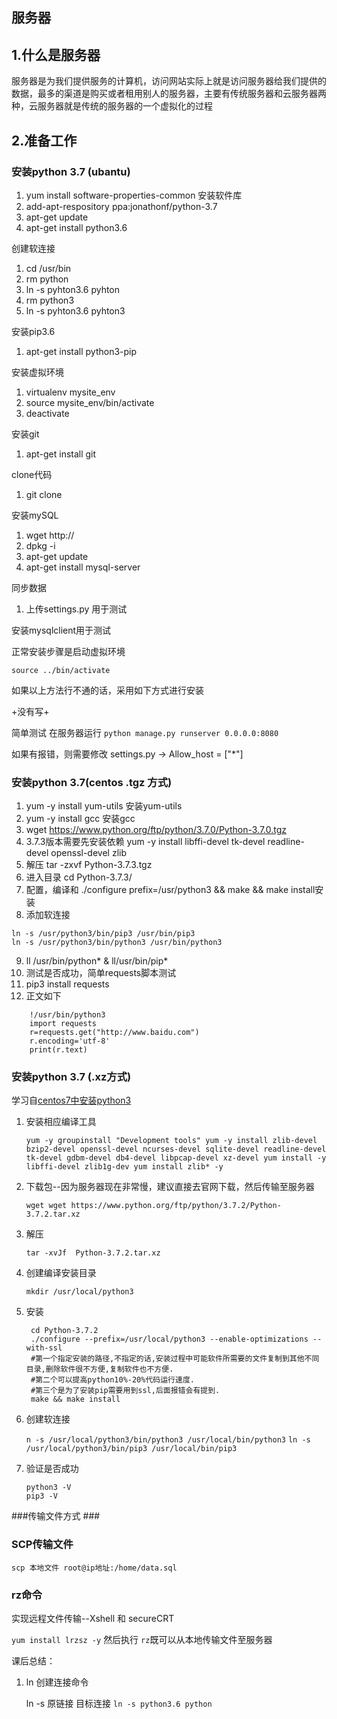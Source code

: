 ## 服务器 ##

## 1.什么是服务器 ##

服务器是为我们提供服务的计算机，访问网站实际上就是访问服务器给我们提供的数据，最多的渠道是购买或者租用别人的服务器，主要有传统服务器和云服务器两种，云服务器就是传统的服务器的一个虚拟化的过程

## 2.准备工作 ##

### 安装python 3.7 (ubantu)
 
1. yum install software-properties-common  安装软件库
2. add-apt-respository ppa:jonathonf/python-3.7
3. apt-get update
4. apt-get install python3.6

创建软连接
1. cd /usr/bin
2. rm python
3. ln -s pyhton3.6 pyhton
4. rm python3
5. ln -s pyhton3.6 pyhton3

安装pip3.6
1. apt-get install python3-pip


安装虚拟环境
1. virtualenv mysite_env
2. source mysite_env/bin/activate
3. deactivate

安装git
1. apt-get install git

clone代码
1. git clone 

安装mySQL
1. wget http://
2. dpkg -i
3. apt-get update
4. apt-get install mysql-server

同步数据
1. 上传settings.py 用于测试

安装mysqlclient用于测试

正常安装步骤是启动虚拟环境

`source ../bin/activate`

如果以上方法行不通的话，采用如下方式进行安装

+没有写+

简单测试 在服务器运行 `python manage.py runserver 0.0.0.0:8080`

如果有报错，则需要修改 settings.py -> Allow_host = ["*"]


### 安装python 3.7(centos .tgz 方式)

1. yum -y install yum-utils  安装yum-utils
2. yum -y install gcc  安装gcc
3. wget https://www.python.org/ftp/python/3.7.0/Python-3.7.0.tgz
4.  3.7.3版本需要先安装依赖 yum -y install libffi-devel  tk-devel readline-devel openssl-devel zlib
5.  解压 tar -zxvf Python-3.7.3.tgz
6.  进入目录 cd Python-3.7.3/
7.  配置，编译和 ./configure prefix=/usr/python3 && make && make install安装 
8.  添加软连接  

```
ln -s /usr/python3/bin/pip3 /usr/bin/pip3
ln -s /usr/python3/bin/python3 /usr/bin/python3
```

9.  ll /usr/bin/python* & ll/usr/bin/pip*
10.  测试是否成功，简单requests脚本测试
11.  pip3 install requests
12.  正文如下

``` 
	!/usr/bin/python3
	import requests
	r=requests.get("http://www.baidu.com")
	r.encoding='utf-8'
	print(r.text)
```

### 安装python 3.7 (.xz方式)

学习自[centos7中安装python3](https://www.cnblogs.com/zhanghan5/p/12100510.html)

1. 安装相应编译工具

	`yum -y groupinstall "Development tools"
	yum -y install zlib-devel bzip2-devel openssl-devel ncurses-devel sqlite-devel readline-devel tk-devel gdbm-devel db4-devel libpcap-devel xz-devel
	yum install -y libffi-devel zlib1g-dev
	yum install zlib* -y`

2. 下载包--因为服务器现在非常慢，建议直接去官网下载，然后传输至服务器

	`wget wget https://www.python.org/ftp/python/3.7.2/Python-3.7.2.tar.xz`

3. 解压

	`tar -xvJf  Python-3.7.2.tar.xz`

4. 创建编译安装目录

	`mkdir /usr/local/python3 `

5. 安装


		cd Python-3.7.2
		./configure --prefix=/usr/local/python3 --enable-optimizations --with-ssl 
		#第一个指定安装的路径,不指定的话,安装过程中可能软件所需要的文件复制到其他不同目录,删除软件很不方便,复制软件也不方便.
		#第二个可以提高python10%-20%代码运行速度.
		#第三个是为了安装pip需要用到ssl,后面报错会有提到.
		make && make install

6. 创建软连接

	
	`n -s /usr/local/python3/bin/python3 /usr/local/bin/python3`
	`ln -s /usr/local/python3/bin/pip3 /usr/local/bin/pip3`
	
7. 验证是否成功

	`python3 -V`    <br>
	`pip3 -V`



###传输文件方式 ###

### SCP传输文件

`scp 本地文件 root@ip地址:/home/data.sql`

### rz命令

实现远程文件传输--Xshell 和 secureCRT

`yum install lrzsz -y` 然后执行 `rz`既可以从本地传输文件至服务器

课后总结：

1. ln 创建连接命令

	ln -s 原链接  目标连接
	`ln -s python3.6 python`